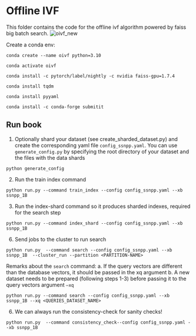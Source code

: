 
# Offline IVF

This folder contains the code for the offline ivf algorithm powered by faiss big batch search.
![oivf_new](https://github.com/fairinternal/faiss_improvements/assets/4427136/ff96b614-66dd-42cc-968d-4864bf081be6)


Create a conda env:

`conda create --name oivf python=3.10`

`conda activate oivf`

`conda install -c pytorch/label/nightly -c nvidia faiss-gpu=1.7.4`

`conda install tqdm`

`conda install pyyaml`

`conda install -c conda-forge submitit`


## Run book

1. Optionally shard your dataset (see create_sharded_dataset.py) and create the corresponding yaml file `config_ssnpp.yaml`. You can use `generate_config.py` by specifying the root directory of your dataset and the files with the data shards

`python generate_config`

2. Run the train index command

`python run.py --command train_index --config config_ssnpp.yaml --xb ssnpp_1B`


3. Run the index-shard command so it produces sharded indexes, required for the search step

`python run.py --command index_shard --config config_ssnpp.yaml --xb ssnpp_1B`


6. Send jobs to the cluster to run search

`python run.py  --command search --config config_ssnpp.yaml --xb ssnpp_1B  --cluster_run --partition <PARTITION-NAME>`


Remarks about the `search` command:
a. If the query vectors are different than the database vectors, it should be passed in the xq argument
b. A new dataset needs to be prepared (following steps 1-3) before passing it to the query vectors argument `–xq`

`python run.py --command search --config config_ssnpp.yaml --xb ssnpp_1B --xq <QUERIES_DATASET_NAME>`


6. We can always run the consistency-check for sanity checks!

`python run.py  --command consistency_check--config config_ssnpp.yaml --xb ssnpp_1B`

